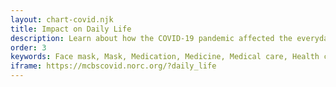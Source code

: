 ```yaml
---
layout: chart-covid.njk
title: Impact on Daily Life
description: Learn about how the COVID-19 pandemic affected the everyday lives of Medicare beneficiaries.
order: 3
keywords: Face mask, Mask, Medication, Medicine, Medical care, Health care, Access, Access to care, Availability, Needs, Necessities, Financial security, Chronic, Coronavirus, Sex, Gender, Age, Income, Race, Ethnicity, Language, English, Dual, Dual eligible, Smoking, Smoker, Tobacco, Immune system
iframe: https://mcbscovid.norc.org/?daily_life
---
```

